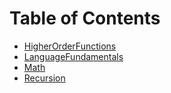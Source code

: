 # Table of Contents

- [HigherOrderFunctions](HigherOrderFunctions/)
- [LanguageFundamentals](LanguageFundamentals/)
- [Math](Math/)
- [Recursion](Recursion/)
